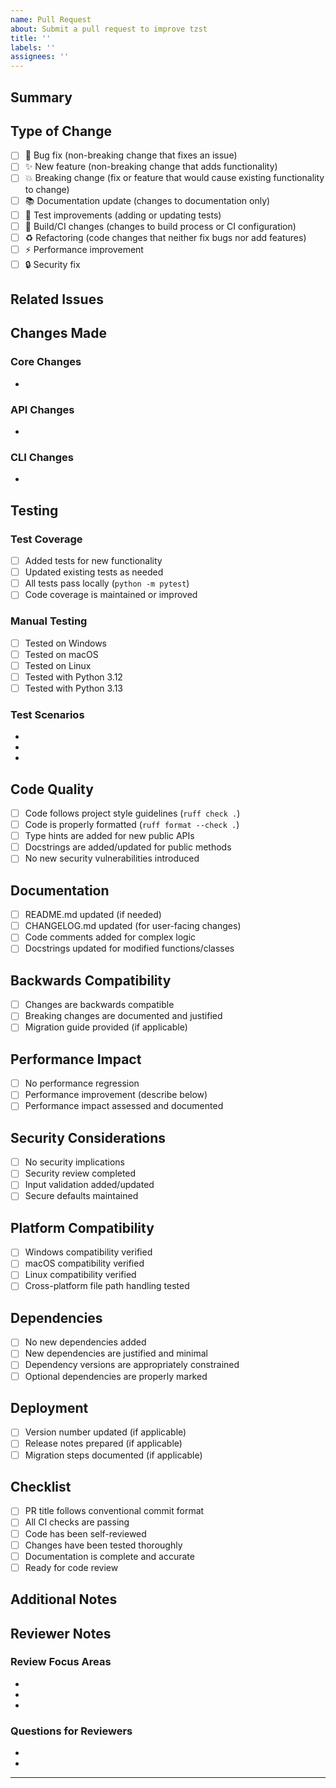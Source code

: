 ```yaml
---
name: Pull Request
about: Submit a pull request to improve tzst
title: ''
labels: ''
assignees: ''
---
```


## Summary

<!-- Provide a brief summary of your changes -->

## Type of Change

<!-- Mark with an "x" all that apply -->

- [ ] 🐛 Bug fix (non-breaking change that fixes an issue)
- [ ] ✨ New feature (non-breaking change that adds functionality)
- [ ] 💥 Breaking change (fix or feature that would cause existing functionality to change)
- [ ] 📚 Documentation update (changes to documentation only)
- [ ] 🧪 Test improvements (adding or updating tests)
- [ ] 🔧 Build/CI changes (changes to build process or CI configuration)
- [ ] ♻️ Refactoring (code changes that neither fix bugs nor add features)
- [ ] ⚡ Performance improvement
- [ ] 🔒 Security fix

## Related Issues

<!-- Link to related issues using keywords -->
<!-- Examples: -->
<!-- Fixes #123 -->
<!-- Closes #456 -->
<!-- Related to #789 -->

## Changes Made

<!-- Describe the changes you made in detail -->

### Core Changes
<!-- List main functionality changes -->
-

### API Changes
<!-- List any API changes (breaking or non-breaking) -->
-

### CLI Changes
<!-- List any command-line interface changes -->
-

## Testing

<!-- Describe the testing you performed -->

### Test Coverage

- [ ] Added tests for new functionality
- [ ] Updated existing tests as needed
- [ ] All tests pass locally (`python -m pytest`)
- [ ] Code coverage is maintained or improved

### Manual Testing
<!-- Describe manual testing performed -->
- [ ] Tested on Windows
- [ ] Tested on macOS  
- [ ] Tested on Linux
- [ ] Tested with Python 3.12
- [ ] Tested with Python 3.13

### Test Scenarios
<!-- List specific scenarios you tested -->
-
-
-

## Code Quality

<!-- Confirm code quality checks -->

- [ ] Code follows project style guidelines (`ruff check .`)
- [ ] Code is properly formatted (`ruff format --check .`)
- [ ] Type hints are added for new public APIs
- [ ] Docstrings are added/updated for public methods
- [ ] No new security vulnerabilities introduced

## Documentation

<!-- Mark documentation changes -->

- [ ] README.md updated (if needed)
- [ ] CHANGELOG.md updated (for user-facing changes)
- [ ] Code comments added for complex logic
- [ ] Docstrings updated for modified functions/classes

## Backwards Compatibility

<!-- Address compatibility concerns -->

- [ ] Changes are backwards compatible
- [ ] Breaking changes are documented and justified
- [ ] Migration guide provided (if applicable)

## Performance Impact

<!-- Describe any performance implications -->

- [ ] No performance regression
- [ ] Performance improvement (describe below)
- [ ] Performance impact assessed and documented

<!-- If there are performance changes, describe them -->

## Security Considerations

<!-- Address security aspects -->

- [ ] No security implications
- [ ] Security review completed
- [ ] Input validation added/updated
- [ ] Secure defaults maintained

## Platform Compatibility

<!-- Confirm platform testing -->

- [ ] Windows compatibility verified
- [ ] macOS compatibility verified  
- [ ] Linux compatibility verified
- [ ] Cross-platform file path handling tested

## Dependencies

<!-- Note any dependency changes -->

- [ ] No new dependencies added
- [ ] New dependencies are justified and minimal
- [ ] Dependency versions are appropriately constrained
- [ ] Optional dependencies are properly marked

## Deployment

<!-- For maintainers - deployment considerations -->

- [ ] Version number updated (if applicable)
- [ ] Release notes prepared (if applicable)
- [ ] Migration steps documented (if applicable)

## Checklist

<!-- Final review checklist -->

- [ ] PR title follows conventional commit format
- [ ] All CI checks are passing
- [ ] Code has been self-reviewed
- [ ] Changes have been tested thoroughly
- [ ] Documentation is complete and accurate
- [ ] Ready for code review

## Additional Notes

<!-- Add any additional context, screenshots, or notes for reviewers -->

## Reviewer Notes

<!-- For reviewers - any specific areas to focus on -->

### Review Focus Areas
<!-- What should reviewers pay special attention to? -->
-
-
-

### Questions for Reviewers
<!-- Any specific questions for the review team -->
-
-

---

<!-- Thank you for contributing to tzst! -->
<!-- Please ensure all items above are completed before requesting review -->

